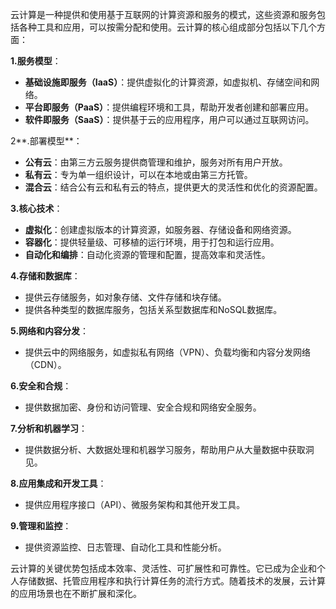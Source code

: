云计算是一种提供和使用基于互联网的计算资源和服务的模式，这些资源和服务包括各种工具和应用，可以按需分配和使用。云计算的核心组成部分包括以下几个方面：

**1.服务模型**：

- **基础设施即服务（IaaS）**：提供虚拟化的计算资源，如虚拟机、存储空间和网络。
- **平台即服务（PaaS）**：提供编程环境和工具，帮助开发者创建和部署应用。
- **软件即服务（SaaS）**：提供基于云的应用程序，用户可以通过互联网访问。

2**.部署模型**：

- **公有云**：由第三方云服务提供商管理和维护，服务对所有用户开放。
- **私有云**：专为单一组织设计，可以在本地或由第三方托管。
- **混合云**：结合公有云和私有云的特点，提供更大的灵活性和优化的资源配置。

**3.核心技术**：

- **虚拟化**：创建虚拟版本的计算资源，如服务器、存储设备和网络资源。
- **容器化**：提供轻量级、可移植的运行环境，用于打包和运行应用。
- **自动化和编排**：自动化资源的管理和配置，提高效率和灵活性。

**4.存储和数据库**：

- 提供云存储服务，如对象存储、文件存储和块存储。
- 提供各种类型的数据库服务，包括关系型数据库和NoSQL数据库。

**5.网络和内容分发**：

- 提供云中的网络服务，如虚拟私有网络（VPN）、负载均衡和内容分发网络（CDN）。

**6.安全和合规**：

- 提供数据加密、身份和访问管理、安全合规和网络安全服务。

**7.分析和机器学习**：

- 提供数据分析、大数据处理和机器学习服务，帮助用户从大量数据中获取洞见。

**8.应用集成和开发工具**：

- 提供应用程序接口（API）、微服务架构和其他开发工具。

**9.管理和监控**：

- 提供资源监控、日志管理、自动化工具和性能分析。

云计算的关键优势包括成本效率、灵活性、可扩展性和可靠性。它已成为企业和个人存储数据、托管应用程序和执行计算任务的流行方式。随着技术的发展，云计算的应用场景也在不断扩展和深化。